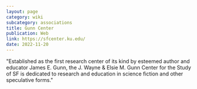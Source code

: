 ```yaml
---
layout: page
category: wiki
subcategory: associations
title: Gunn Center
publication: Web
link: https://sfcenter.ku.edu/
date: 2022-11-20
---
```


"Established as the first research center of its kind by esteemed author and educator James E. Gunn, the J. Wayne & Elsie M. Gunn Center for the Study of SF is dedicated to research and education in science fiction and other speculative forms."
